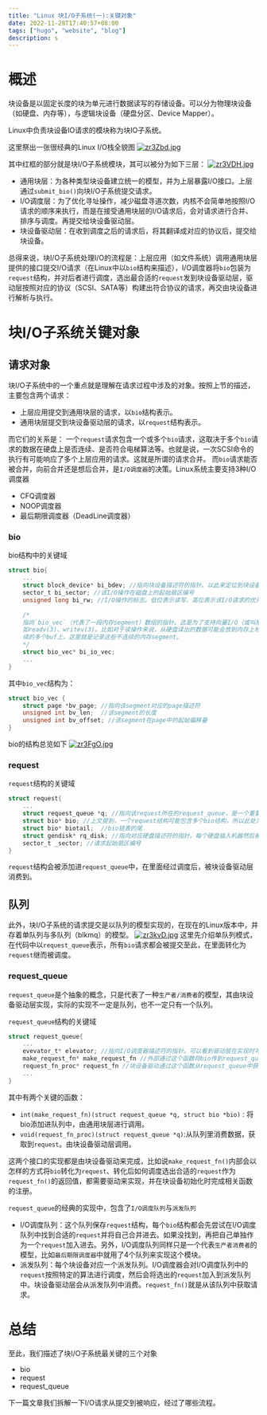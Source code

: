 ```yaml
---
title: "Linux 块I/O子系统(一):关键对象"
date: 2022-11-28T17:40:57+08:00
tags: ["hugo", "website", "blog"]
description: s
---
```


# 概述
块设备是以固定长度的块为单元进行数据读写的存储设备。可以分为物理块设备（如硬盘、内存等），与逻辑块设备（硬盘分区、Device Mapper）。

Linux中负责块设备IO请求的模块称为块IO子系统。

这里祭出一张很经典的Linux I/O栈全貌图
[![zr3Zbd.jpg](https://s1.ax1x.com/2022/12/03/zr3Zbd.jpg)](https://imgse.com/i/zr3Zbd)

其中红框的部分就是块I/O子系统模块，其可以被分为如下三层：
[![zr3VDH.jpg](https://s1.ax1x.com/2022/12/03/zr3VDH.jpg)](https://imgse.com/i/zr3VDH)
- 通用块层：为各种类型块设备建立统一的模型，并为上层暴露I/O接口。上层通过`submit_bio()`向块I/O子系统提交请求。
- I/O调度层：为了优化寻址操作，减少磁盘寻道次数，内核不会简单地按照I/O请求的顺序来执行，而是在接受通用块层的I/O请求后，会对请求进行合并、排序与调度。再提交给块设备驱动层。
- 块设备驱动层：在收到调度之后的请求后，将其翻译成对应的协议后，提交给块设备。

总得来说，块I/O子系统处理I/O的流程是：上层应用（如文件系统）调用通用块层提供的接口提交I/O请求（在Linux中以`bio`结构来描述），I/O调度器将`bio`包装为`request`结构，并对后者进行调度，选出最合适的`request`发到块设备驱动层，驱动层按照对应的协议（SCSI、SATA等）构建出符合协议的请求，再交由块设备进行解析与执行。

# 块I/O子系统关键对象
## 请求对象
块I/O子系统中的一个重点就是理解在请求过程中涉及的对象。按照上节的描述，主要包含两个请求：
- 上层应用提交到通用块层的请求，以`bio`结构表示。
- 通用块层提交到块设备驱动层的请求，以`request`结构表示。

而它们的关系是：
一个`request`请求包含一个或多个`bio`请求，这取决于多个`bio`请求的数据在硬盘上是否连续、是否符合电梯算法等。也就是说，一次SCSI命令的执行有可能响应了多个上层应用的请求。这就是所谓的请求合并。
而`bio`请求能否被合并，向前合并还是想后合并，是`I/O调度器`的决策。Linux系统主要支持3种I/O调度器
- CFQ调度器
- NOOP调度器
- 最后期限调度器（DeadLine调度器）

### bio
bio结构中的关键域
```c
struct bio{
	...
	struct block_device* bi_bdev; //指向块设备描述符的指针。以此来定位到块设备。
	sector_t bi_sector; //该I/O操作在磁盘上的起始扇区编号
	unsigned long bi_rw; //I/O操作的标志。低位表示读写，高位表示该I/O请求的优先级。
	
	/*
	指向`bio_vec`（代表了一段内存segment）数组的指针。这是为了支持向量I/O（或叫聚散I/O）
	如readv(3)、writev(3)。比如对于读操作来说，从硬盘读出的数据可能会放到内存上地址不连
	续的多个buf上，这里就是记录这些不连续的内存segment。
	*/
	struct bio_vec* bi_io_vec; 
	...
}
```


其中`bio_vec`结构为：
```c
struct bio_vec {
	struct page *bv_page; //指向该segment对应的page描述符
	unsigned int bv_len;  //该segment的长度
	unsigned int bv_offset; //该segment在page中的起始偏移量
}
```
bio的结构总览如下
[![zr3FgO.jpg](https://s1.ax1x.com/2022/12/03/zr3FgO.jpg)](https://imgse.com/i/zr3FgO)
### request
`request`结构的关键域
```c
struct request{
	...
	struct request_queue *q; //指向该request所在的request_queue，是一个重要的结构
	struct bio* bio; //上文提到，一个request结构可能包含多个bio结构，所以此处为bio链表的头
	struct bio* biotail;  //bio链表的尾
	struct gendisk* rq_disk; //指向对应硬盘描述符的指针。每个硬盘插入机器然后被系统识别后，都会创建一个gendisk结构
	sector_t _sector; //请求起始扇区编号
}
```

`request`结构会被添加进`request_queue`中，在里面经过调度后，被块设备驱动层消费到。

## 队列
此外，块I/O子系统的请求提交是以队列的模型实现的，在现在的Linux版本中，并存着单队列与多队列（blkmq）的模型。
[![zr3kvD.jpg](https://s1.ax1x.com/2022/12/03/zr3kvD.jpg)](https://imgse.com/i/zr3kvD)
这里先介绍单队列模式，在代码中以`request_queue`表示，所有`bio`请求都会被提交至此，在里面转化为`request`继而被调度。
### request_queue

`request_queue`是个抽象的概念，只是代表了一种`生产者/消费者`的模型，其由块设备驱动层实现，实际的实现不一定是队列，也不一定只有一个队列。

`request_queue`结构的关键域

```c
struct request_queue{
	...
	evevator_t* elevator; //指向I/O调度器描述符的指针。可以看到驱动层在实现时可以选择使用哪个调度器。
	make_request_fn* make_request_fn //外部通过这个函数将bio传到request_queue中
	request_fn_proc* request_fn //块设备驱动通过这个函数从request_queue中获取request
	...
}
```
其中有两个关键的函数：
- `int(make_request_fn)(struct request_queue *q, struct bio *bio)` : 将bio添加进队列中，由通用块层进行调用。
- `void(request_fn_proc)(struct request_queue *q)`:从队列里消费数据，获取到`request`。由块设备驱动层调用。

这两个接口的实现都是由块设备驱动来完成，比如说`make_request_fn()`内部会以怎样的方式将`bio`转化为`request`、转化后如何调度选出合适的`request`作为`request_fn()`的返回值，都需要驱动来实现，并在块设备初始化时完成相关函数的注册。

`request_queue`的经典的实现中，包含了`I/O调度队列`与`派发队列`
- I/O调度队列：这个队列保存`request`结构，每个`bio`结构都会先尝试在I/O调度队列中找到合适的`request`并将自己合并进去。如果没找到，再把自己单独作为一个`request`加入进去。另外，I/O调度队列同样只是一个代表`生产者消费者`的模型，比如`最后期限调度器`中就用了4个队列来实现这个模块。
- 派发队列：每个块设备对应一个派发队列。I/O调度器会对I/O调度队列中的`request`按照特定的算法进行调度，然后会将选出的`request`加入到派发队列中。块设备驱动层会从派发队列中消费。`request_fn()`就是从该队列中获取请求。

# 总结
至此，我们描述了块I/O子系统最关键的三个对象
- bio
- request
- request_queue

下一篇文章我们拆解一下I/O请求从提交到被响应，经过了哪些流程。

